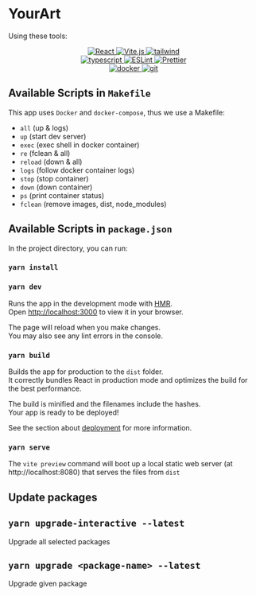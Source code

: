 # YourArt

Using these tools:

<div align="center">
  <a href="https://reactjs.org/" target="_blank" rel="noreferrer">
    <img src="https://img.shields.io/badge/react-%2320232a.svg?style=for-the-badge&logo=react&logoColor=%2361DAFB" alt="React" />
  </a>
  <a href="https://vitejs.dev/" target="_blank" rel="noreferrer">
    <img src="https://img.shields.io/badge/vite-%23646CFF.svg?style=for-the-badge&logo=vite&logoColor=white" alt="Vite.js" />
  </a>
   <a href="https://tailwindcss.com/" target="_blank" rel="noreferrer">
    <img src="https://img.shields.io/badge/tailwindcss-%2338B2AC.svg?style=for-the-badge&logo=tailwind-css&logoColor=white" alt="tailwind" />
  </a>

  <br />
  <a href="https://www.typescriptlang.org/" target="_blank" rel="noreferrer">
    <img src="https://img.shields.io/badge/typescript-%23007ACC.svg?style=for-the-badge&logo=typescript&logoColor=white" alt="typescript" />
  </a>
  <a href="https://eslint.org/" target="_blank" rel="noreferrer">
    <img src="https://img.shields.io/badge/ESLint-4B3263?style=for-the-badge&logo=eslint&logoColor=white" alt="ESLint" />
  </a>
  <a href="https://prettier.io/" target="_blank" rel="noreferrer">
    <img src="https://img.shields.io/badge/Prettier-182025?style=for-the-badge&logo=prettier" alt="Prettier" />
  </a>
  <br />
  <a href="https://www.docker.com/" target="_blank" rel="noreferrer">
    <img src="https://img.shields.io/badge/docker-%230db7ed.svg?style=for-the-badge&logo=docker&logoColor=white" alt="docker" />
  </a>
  <a href="https://git-scm.com/" target="_blank" rel="noreferrer">
    <img src="https://img.shields.io/badge/git-%23F05033.svg?style=for-the-badge&logo=git&logoColor=white" alt="git" />
  </a>
</div>

## Available Scripts in `Makefile`

This app uses `Docker` and `docker-compose`, thus we use a Makefile:

- `all` (up & logs)
- `up` (start dev server)
- `exec` (exec shell in docker container)
- `re` (fclean & all)
- `reload` (down & all)
- `logs` (follow docker container logs)
- `stop` (stop container)
- `down` (down container)
- `ps` (print container status)
- `fclean` (remove images, dist, node_modules)

## Available Scripts in `package.json`

In the project directory, you can run:

### `yarn install`

### `yarn dev`

Runs the app in the development mode with [HMR](https://vitejs.dev/guide/features.html#hot-module-replacement).\
Open [http://localhost:3000](http://localhost:3000) to view it in your browser.

The page will reload when you make changes.\
You may also see any lint errors in the console.

### `yarn build`

Builds the app for production to the `dist` folder.\
It correctly bundles React in production mode and optimizes the build for the best performance.

The build is minified and the filenames include the hashes.\
Your app is ready to be deployed!

See the section about [deployment](https://facebook.github.io/create-react-app/docs/deployment) for more information.

### `yarn serve`

The `vite preview` command will boot up a local static web server (at http://localhost:8080) that serves the files from `dist`

## Update packages

## `yarn upgrade-interactive --latest`

Upgrade all selected packages

## `yarn upgrade <package-name> --latest`

Upgrade given package
